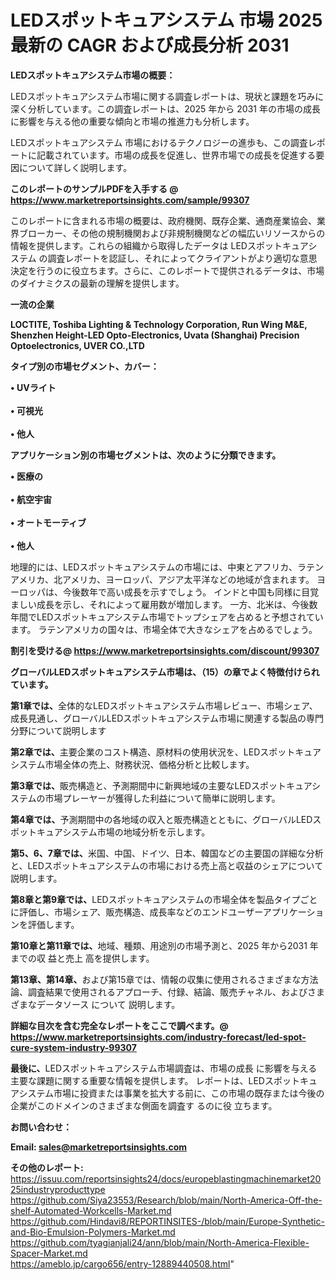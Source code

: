# LEDスポットキュアシステム 市場 2025 最新の CAGR および成長分析 2031

<strong><b>LEDスポットキュアシステム市場の概要：</b></strong>

LEDスポットキュアシステム市場に関する調査レポートは、現状と課題を巧みに深く分析しています。この調査レポートは、2025 年から 2031 年の市場の成長に影響を与える他の重要な傾向と市場の推進力も分析します。

LEDスポットキュアシステム 市場におけるテクノロジーの進歩も、この調査レポートに記載されています。市場の成長を促進し、世界市場での成長を促進する要因について詳しく説明します。

<strong>このレポートのサンプルPDFを入手する @ <a href=https://www.marketreportsinsights.com/sample/99307>https://www.marketreportsinsights.com/sample/99307</a></strong>

このレポートに含まれる市場の概要は、政府機関、既存企業、通商産業協会、業界ブローカー、その他の規制機関および非規制機関などの幅広いリソースからの情報を提供します。これらの組織から取得したデータは LEDスポットキュアシステム の調査レポートを認証し、それによってクライアントがより適切な意思決定を行うのに役立ちます。さらに、このレポートで提供されるデータは、市場のダイナミクスの最新の理解を提供します。

<strong>一流の企業</strong>

<strong><b>LOCTITE, Toshiba Lighting & Technology Corporation, Run Wing M&E, Shenzhen Height-LED Opto-Electronics, Uvata (Shanghai) Precision Optoelectronics, UVER CO.,LTD</b></strong>

<strong><b>タイプ別の市場セグメント、カバー：</b></strong>

<strong>• UVライト<br><br>• 可視光<br><br>• 他人</strong>

<strong><b>アプリケーション別の市場セグメントは、次のように分類できます。</b></strong>

<strong>• 医療の<br><br>• 航空宇宙<br><br>• オートモーティブ<br><br>• 他人</strong>

 地理的には、LEDスポットキュアシステムの市場には、中東とアフリカ、ラテンアメリカ、北アメリカ、ヨーロッパ、アジア太平洋などの地域が含まれます。 ヨーロッパは、今後数年で高い成長を示すでしょう。 インドと中国も同様に目覚ましい成長を示し、それによって雇用数が増加します。 一方、北米は、今後数年間でLEDスポットキュアシステム市場でトップシェアを占めると予想されています。 ラテンアメリカの国々は、市場全体で大きなシェアを占めるでしょう。

<strong>割引を受ける@ <a href=https://www.marketreportsinsights.com/discount/99307>https://www.marketreportsinsights.com/discount/99307</a></strong>

<strong><b>グローバルLEDスポットキュアシステム市場は、（15）の章でよく特徴付けられています。</b></strong>

<strong><b>第</b></strong><strong><b>1章では、</b></strong>全体的なLEDスポットキュアシステム市場レビュー、市場シェア、成長見通し、グローバルLEDスポットキュアシステム市場に関連する製品の専門分野について説明します

<strong><b>第2章では、</b></strong>主要企業のコスト構造、原材料の使用状況を、LEDスポットキュアシステム市場全体の売上、財務状況、価格分析と比較します。

<strong><b>第3章では、</b></strong>販売構造と、予測期間中に新興地域の主要なLEDスポットキュアシステムの市場プレーヤーが獲得した利益について簡単に説明します。

<strong><b>第4章では、</b></strong>予測期間中の各地域の収入と販売構造とともに、グローバルLEDスポットキュアシステム市場の地域分析を示します。

<strong><b>第5、6、7章では、</b></strong>米国、中国、ドイツ、日本、韓国などの主要国の詳細な分析と、LEDスポットキュアシステムの市場における売上高と収益のシェアについて説明します。

<strong><b>第8章と第9章では、</b></strong>LEDスポットキュアシステムの市場全体を製品タイプごとに評価し、市場シェア、販売構造、成長率などのエンドユーザーアプリケーションを評価します。

<strong><b>第10章と第11章では、</b></strong>地域、種類、用途別の市場予測と、2025 年から2031 年までの収 益と売上 高を提供します。

<strong><b>第13章、第14章、</b></strong>および第15章では、情報の収集に使用されるさまざまな方法論、調査結果で使用されるアプローチ、付録、結論、販売チャネル、およびさまざまなデータソース について 説明します。

<strong>詳細な目次を含む完全なレポートをここで調べます。@ <a href=https://www.marketreportsinsights.com/industry-forecast/led-spot-cure-system-industry-99307>https://www.marketreportsinsights.com/industry-forecast/led-spot-cure-system-industry-99307</a></strong>

<strong><b>最後に、</b></strong>LEDスポットキュアシステム市場調査は、市場の成長 に影響を</a>与える主要な課題に関する重要な情報を提供します。 レポートは、LEDスポットキュアシステム市場に投資または事業を拡大する前に、この市場の既存または今後の企業がこのドメインのさまざまな側面を調査す るのに役 立ちます。

<strong><b>お問い合わせ：</b></strong>

<strong>Email: </strong><a href=mailto:sales@marketreportsinsights.com><strong>sales@marketreportsinsights.com</strong></a>

<strong>その他のレポート:</strong>
<br>
<a href=https://issuu.com/reportsinsights24/docs/europeblastingmachinemarket2025industryproducttype>https://issuu.com/reportsinsights24/docs/europeblastingmachinemarket2025industryproducttype</a>
<br>
<a href=https://github.com/Siya23553/Research/blob/main/North-America-Off-the-shelf-Automated-Workcells-Market.md>https://github.com/Siya23553/Research/blob/main/North-America-Off-the-shelf-Automated-Workcells-Market.md</a>
<br>
<a href=https://github.com/Hindavi8/REPORTINSITES-/blob/main/Europe-Synthetic-and-Bio-Emulsion-Polymers-Market.md>https://github.com/Hindavi8/REPORTINSITES-/blob/main/Europe-Synthetic-and-Bio-Emulsion-Polymers-Market.md</a>
<br>
<a href=https://github.com/tyagianjali24/ann/blob/main/North-America-Flexible-Spacer-Market.md>https://github.com/tyagianjali24/ann/blob/main/North-America-Flexible-Spacer-Market.md</a>
<br>
<a href=https://ameblo.jp/cargo656/entry-12889440508.html>https://ameblo.jp/cargo656/entry-12889440508.html</a>"

